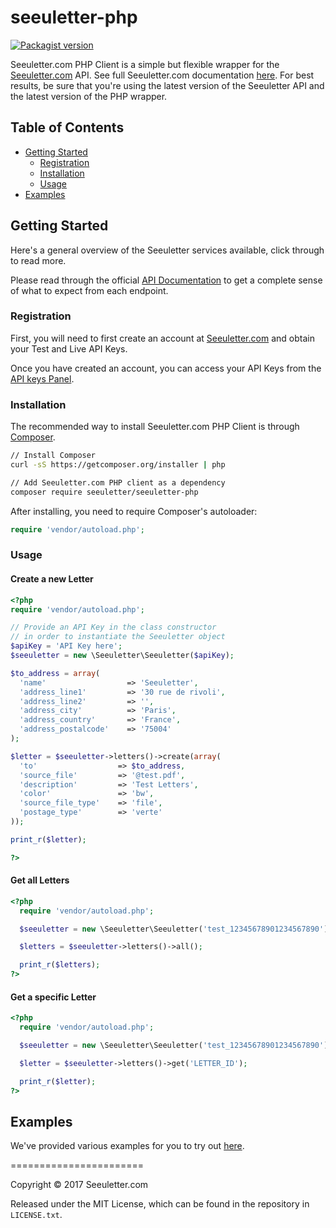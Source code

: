 # seeuletter-php

[![Packagist version](https://img.shields.io/packagist/v/seeuletter/seeuletter-php.svg)](https://github.com/seeuletter/seeuletter-php)


Seeuletter.com PHP Client is a simple but flexible wrapper for the [Seeuletter.com](https://www.seeuletter.com) API. See full Seeuletter.com documentation [here](https://docs.seeuletter.com/). For best results, be sure that you're using the latest version of the Seeuletter API and the latest version of the PHP wrapper.

## Table of Contents

- [Getting Started](#getting-started)
  - [Registration](#registration)
  - [Installation](#installation)
  - [Usage](#usage)
- [Examples](#examples)

## Getting Started

Here's a general overview of the Seeuletter services available, click through to read more.


Please read through the official [API Documentation](https://docs.seeuletter.com/?php#) to get a complete sense of what to expect from each endpoint.

### Registration

First, you will need to first create an account at [Seeuletter.com](https://www.seeuletter.com/signup) and obtain your Test and Live API Keys.

Once you have created an account, you can access your API Keys from the [API keys Panel](https://www.seeuletter.com/app/dashboard/keys).

### Installation

The recommended way to install Seeuletter.com PHP Client is through [Composer](http://getcomposer.org).

```bash
// Install Composer
curl -sS https://getcomposer.org/installer | php

// Add Seeuletter.com PHP client as a dependency
composer require seeuletter/seeuletter-php
```

After installing, you need to require Composer's autoloader:

```php
require 'vendor/autoload.php';
```

### Usage

#### Create a new Letter
```php
<?php
require 'vendor/autoload.php';

// Provide an API Key in the class constructor
// in order to instantiate the Seeuletter object
$apiKey = 'API Key here';
$seeuletter = new \Seeuletter\Seeuletter($apiKey);

$to_address = array(
  'name'                  => 'Seeuletter',
  'address_line1'         => '30 rue de rivoli',
  'address_line2'         => '',
  'address_city'          => 'Paris',
  'address_country'       => 'France',
  'address_postalcode'    => '75004'
);

$letter = $seeuletter->letters()->create(array(
  'to'                  => $to_address,
  'source_file'         => '@test.pdf',
  'description'         => 'Test Letters',
  'color'               => 'bw',
  'source_file_type'    => 'file',
  'postage_type'        => 'verte'
));

print_r($letter);

?>
```

#### Get all Letters

```php
<?php
  require 'vendor/autoload.php';

  $seeuletter = new \Seeuletter\Seeuletter('test_12345678901234567890');

  $letters = $seeuletter->letters()->all();

  print_r($letters);
?>
```

#### Get a specific Letter
```php
<?php
  require 'vendor/autoload.php';

  $seeuletter = new \Seeuletter\Seeuletter('test_12345678901234567890');

  $letter = $seeuletter->letters()->get('LETTER_ID');

  print_r($letter);
?>
```

## Examples

We've provided various examples for you to try out [here](https://github.com/seeuletter/seeuletter-php/tree/master/examples).


=======================

Copyright &copy; 2017 Seeuletter.com

Released under the MIT License, which can be found in the repository in `LICENSE.txt`.
